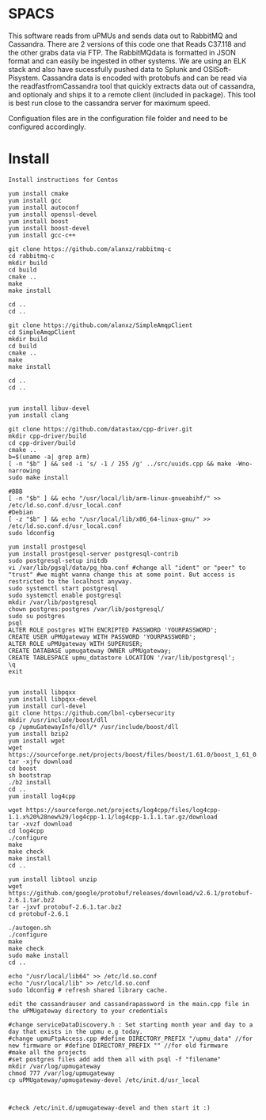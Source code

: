 
# SPACS
This software reads from uPMUs and sends data out to RabbitMQ and Cassandra. There are 2 versions of this code one that Reads C37.118 and the other grabs data via FTP. The RabbitMQdata is formatted in JSON format and can easily be ingested in other systems. We are using an ELK stack and also have sucessfully pushed data to Splunk and OSISoft-Pisystem. Cassandra data is encoded with protobufs and can be read via the readfastfromCassandra tool that quickly extracts data out of cassandra, and optionaly and ships it to a remote client (included in package). This tool is best run close to the cassandra server for maximum speed.

Configuation files are in the configuration file folder and need to be configured accordingly.



# Install
```
Install instructions for Centos

yum install cmake
yum install gcc
yum install autoconf
yum install openssl-devel
yum install boost
yum install boost-devel
yum install gcc-c++

git clone https://github.com/alanxz/rabbitmq-c
cd rabbitmq-c
mkdir build
cd build
cmake ..
make
make install

cd ..
cd ..

git clone https://github.com/alanxz/SimpleAmqpClient
cd SimpleAmqpClient
mkdir build
cd build
cmake ..
make
make install

cd ..
cd ..


yum install libuv-devel
yum install clang

git clone https://github.com/datastax/cpp-driver.git
mkdir cpp-driver/build
cd cpp-driver/build
cmake ..
b=$(uname -a| grep arm)
[ -n "$b" ] && sed -i 's/ -1 / 255 /g' ../src/uuids.cpp && make -Wno-narrowing
sudo make install

#BBB
[ -n "$b" ] && echo "/usr/local/lib/arm-linux-gnueabihf/" >> /etc/ld.so.conf.d/usr_local.conf
#Debian
[ -z "$b" ] && echo "/usr/local/lib/x86_64-linux-gnu/" >> /etc/ld.so.conf.d/usr_local.conf
sudo ldconfig

yum install prostgesql
yum install prostgesql-server postgresql-contrib
sudo postgresql-setup initdb
vi /var/lib/pgsql/data/pg_hba.conf #change all "ident" or "peer" to "trust" #we might wanna change this at some point. But access is restricted to the localhost anyway.
sudo systemctl start postgresql
sudo systemctl enable postgresql
mkdir /var/lib/postgresql
chown postgres:postgres /var/lib/postgresql/
sudo su postgres
psql
ALTER ROLE postgres WITH ENCRIPTED PASSWORD 'YOURPASSWORD';
CREATE USER uPMUgateway WITH PASSWORD 'YOURPASSWORD';
ALTER ROLE uPMUgateway WITH SUPERUSER;
CREATE DATABASE upmugateway OWNER uPMUgateway;
CREATE TABLESPACE upmu_datastore LOCATION '/var/lib/postgresql';
\q
exit


yum install libpqxx
yum install libpqxx-devel
yum install curl-devel
git clone https://github.com/lbnl-cybersecurity
mkdir /usr/include/boost/dll
cp /upmuGatewayInfo/dll/* /usr/include/boost/dll
yum install bzip2
yum install wget
wget https://sourceforge.net/projects/boost/files/boost/1.61.0/boost_1_61_0.tar.bz2/download
tar -xjfv download
cd boost
sh bootstrap
./b2 install
cd ..
yum install log4cpp

wget https://sourceforge.net/projects/log4cpp/files/log4cpp-1.1.x%20%28new%29/log4cpp-1.1/log4cpp-1.1.1.tar.gz/download
tar -xvzf download
cd log4cpp
./configure
make
make check
make install
cd ..

yum install libtool unzip
wget https://github.com/google/protobuf/releases/download/v2.6.1/protobuf-2.6.1.tar.bz2
tar -jxvf protobuf-2.6.1.tar.bz2
cd protobuf-2.6.1

./autogen.sh
./configure
make
make check
sudo make install
cd ..

echo "/usr/local/lib64" >> /etc/ld.so.conf 
echo "/usr/local/lib" >> /etc/ld.so.conf 
sudo ldconfig # refresh shared library cache.

edit the cassandrauser and cassandrapassword in the main.cpp file in the uPMUgateway directory to your credentials

#change serviceDataDiscovery.h : Set starting month year and day to a day that exists in the upmu e.g today.
#change upmuFtpAccess.cpp #define DIRECTORY_PREFIX "/upmu_data" //for new firmware or #define DIRECTORY_PREFIX "" //for old firmware
#make all the projects
#set postgres files add add them all with psql -f "filename"
mkdir /var/log/upmugateway
chmod 777 /var/log/upmugateway
cp uPMUgateway/upmugateway-devel /etc/init.d/usr_local



#check /etc/init.d/upmugateway-devel and then start it :)

```
